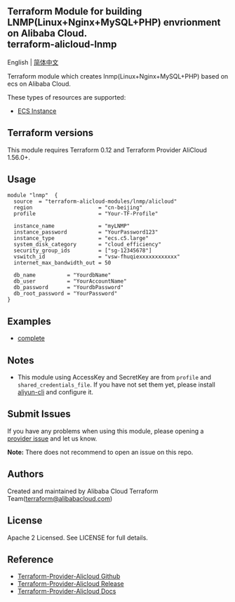 Terraform Module for building LNMP(Linux+Nginx+MySQL+PHP) envrionment on Alibaba Cloud.  
terraform-alicloud-lnmp
----------------------

English | [简体中文](https://github.com/terraform-alicloud-modules/terraform-alicloud-lnmp/blob/master/README-CN.md)

Terraform module which creates lnmp(Linux+Nginx+MySQL+PHP) based on ecs on Alibaba Cloud. 

These types of resources are supported:

* [ECS Instance](https://www.terraform.io/docs/providers/alicloud/r/instance.html)

## Terraform versions

This module requires Terraform 0.12 and Terraform Provider AliCloud 1.56.0+.

## Usage

```hcl
module "lnmp"  {
  source  = "terraform-alicloud-modules/lnmp/alicloud"
  region                     = "cn-beijing"                
  profile                    = "Your-TF-Profile"
  
  instance_name              = "myLNMP"
  instance_password          = "YourPassword123"
  instance_type              = "ecs.c5.large"
  system_disk_category       = "cloud_efficiency"
  security_group_ids         = ["sg-12345678"]
  vswitch_id                 = "vsw-fhuqiexxxxxxxxxxxx"
  internet_max_bandwidth_out = 50

  db_name          = "YourdbName"
  db_user          = "YourAccountName"
  db_password      = "YourdbPassword"
  db_root_password = "YourPassword"
}
```

## Examples

* [complete](https://github.com/terraform-alicloud-modules/terraform-alicloud-lnmp/tree/master/examples/complete)

## Notes

* This module using AccessKey and SecretKey are from `profile` and `shared_credentials_file`.
If you have not set them yet, please install [aliyun-cli](https://github.com/aliyun/aliyun-cli#installation) and configure it.

Submit Issues
-------------
If you have any problems when using this module, please opening a [provider issue](https://github.com/terraform-providers/terraform-provider-alicloud/issues/new) and let us know.

**Note:** There does not recommend to open an issue on this repo.

Authors
-------
Created and maintained by Alibaba Cloud Terraform Team(terraform@alibabacloud.com)

License
----
Apache 2 Licensed. See LICENSE for full details.

Reference
---------
* [Terraform-Provider-Alicloud Github](https://github.com/terraform-providers/terraform-provider-alicloud)
* [Terraform-Provider-Alicloud Release](https://releases.hashicorp.com/terraform-provider-alicloud/)
* [Terraform-Provider-Alicloud Docs](https://www.terraform.io/docs/providers/alicloud/index.html)

